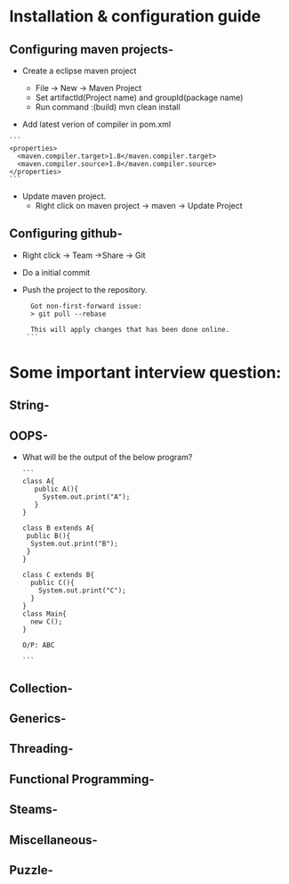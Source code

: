# Installation & configuration guide

## Configuring maven projects-

   * Create a eclipse maven project
     * File -> New -> Maven Project
     * Set artifactId(Project name) and groupId(package name)
     * Run command :(build)
       mvn clean install 
     
   * Add latest verion of compiler in pom.xml
   
    ``` 
    <properties>
      <maven.compiler.target>1.8</maven.compiler.target>
      <maven.compiler.source>1.8</maven.compiler.source> 
    </properties> 
    ```
   * Update maven project.
      * Right click on maven project -> maven -> Update Project
      
 
 ## Configuring github-
   * Right click -> Team ->Share -> Git
   * Do a initial commit
   * Push the project to the repository.
   
        ```
          Got non-first-forward issue:
          > git pull --rebase
 
          This will apply changes that has been done online.
         ```
 
 # Some important interview question:
   ## String-
   ## OOPS-
   * What will be the output of the below program?
   
         ```
         class A{
            public A(){
              System.out.print("A");
            }
         }
         
         class B extends A{
          public B(){
           System.out.print("B");
          }
         }
         
         class C extends B{
           public C(){
             System.out.print("C");
           }
         }
         class Main{
           new C();
         }
         
         O/P: ABC
         
         ```
         
   ## Collection-
   ## Generics-
   ## Threading-
   ## Functional Programming-
   ## Steams-
   ## Miscellaneous-
   ## Puzzle-
 
 
    

